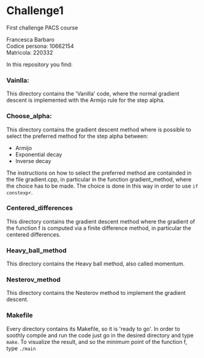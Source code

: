 # Challenge1
First challenge PACS course

Francesca Barbaro  
Codice persona: 10662154  
Matricola: 220332  


In this repository you find:  
### Vainlla:
This directory contains the 'Vanilla' code, where the normal 
gradient descent is implemented with the Armijo rule for the 
step alpha.

### Choose_alpha:
This directory contains the gradient descent method where is 
possible to select the preferred method for the step alpha between:  
* Armijo
* Exponential decay
* Inverse decay  

The instructions on how to select the preferred method are containded 
in the file gradient.cpp, in particular in the function 
gradient_method, where the choice has to be made. The choice is done in this way 
in order to use `if constexpr`.

### Centered_differences
This directory contains the gradient descent method where the gradient of the function f is computed
via a finite difference method, in particular the centered differences. 

### Heavy_ball_method
This directory contains the Heavy ball method, also called momentum. 

### Nesterov_method
This directory contains the Nesterov method to implement the gradient descent.

### Makefile
Every directory contains its Makefile, so it is 'ready to go'.
In order to soothly compile and run the code just go in the desired directory
and type `make`.
To visualize the result, and so the minimum point of the function f, type `./main`
